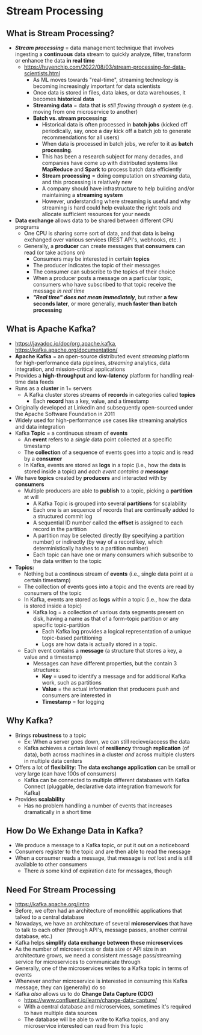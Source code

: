 # Stream Processing

## What is Stream Processing?
- ***Stream processing*** = data management technique that involves ingesting a **continuous** data stream to quickly analyze, filter, transform or enhance the data **in real time**
    - https://huyenchip.com/2022/08/03/stream-processing-for-data-scientists.html
        - As ML moves towards "real-time", streaming technology is becoming increasingly important for data scientists
        - Once data is stored in files, data lakes, or data warehouses, it becomes **historical data**
        - **Streaming data** = data that is *still flowing through a system* (e.g. moving from one microservice to another)
        - **Batch vs. stream processing**:
            - Historical data is often processed in **batch jobs** (kicked off periodically, say, once a day kick off a batch job to generate recommendations for all users)
            - When data is processed in batch jobs, we refer to it as **batch processing**.
            - This has been a research subject for many decades, and companies have come up with distributed systems like **MapReduce** and **Spark** to process batch data efficiently
            - **Stream processing** = doing computation on *streaming* data, and this processing is relatively new
            - A company should have infrastructure to help building and/or maintaining a **streaming system**
            - However, understanding where streaming is useful and why streaming is hard could help evaluate the right tools and allocate sufficient resources for your needs
- **Data exchange** allows data to be shared between different CPU programs
    - One CPU is sharing some sort of data, and that data is being exchanged over various services (REST API's, webhooks, etc.  )
    - Generally, a **producer** can create messages that **consumers** can read (or take actions on)
        - Consumers may be interested in certain **topics**
        - The producer indicates the topic of their messages
        - The consumer can subscribe to the topics of their choice
        - When a producer posts a message on a particular topic, consumers who have subscribed to that topic receive the message *in real time*
        - ***"Real time" does *not* mean immediately***, but rather **a few seconds later**, or more generally, **much faster than batch processing**


## What is Apache Kafka?
- https://javadoc.io/doc/org.apache.kafka, https://kafka.apache.org/documentation/
- **Apache Kafka** = an open-source distributed event *streaming* platform for high-performance data pipelines, *streaming* analytics, data integration, and mission-critical applications
- Provides a **high-throughput** and **low-latency** platform for handling real-time data feeds
- Runs as a **cluster** in 1+ servers
    - A Kafka cluster stores streams of **records** in categories called **topics**
        - Each **record** has a key, value, and a timestamp
- Originally developed at LinkedIn and subsequently open-sourced under the Apache Software Foundation in 2011
- Widely used for high-performance use cases like streaming analytics and data integration
- Kafka **Topic** = a continuous stream of **events**
    - An **event** refers to a *single* data point collected at a specific timestamp
    - The **collection** of a sequence of events goes into a topic and is read by a **consumer**
    - In Kafka, events are stored as **logs** in a topic (i.e., how the data is stored inside a topic) and *each event contains a **message***
- We have **topics** created by **producers** and interacted with by **consumers**
    - Multiple producers are able to **publish** to a topic, picking a **partition** at will
        - A Kafka Topic is grouped into several **partitions** for scalability
        - Each one is an sequence of records that are continually added to a structured commit log
        - A sequential ID number called the **offset** is assigned to each record in the partition
        - A partition may be selected directly (by specifying a partition number) or indirectly (by way of a record key, which deterministically hashes to a partition number)
        - Each topic can have one or many consumers which subscribe to the data written to the topic
- **Topics:**
    - Nothing but a continous stream of **events** (i.e., single data point at a certain timestamp)
    - The collection of events goes into a topic and the events are read by consumers of the topic
    - In Kafka, events are stored as **logs** within a topic (i.e., how the data is stored inside a topic)
        - Kafka log = a collection of various data segments present on disk, having a name as that of a form-topic partition or any specific topic-partition
            - Each Kafka log provides a logical representation of a unique topic-based partitioning
            - Logs are how data is actually stored in a topic.    
    - Each event contains a **message** (a structure that stores a key, a value and a timestamp)
        - Messages can have different properties, but the contain 3 structures: 
            - **Key** = used to identify a message and for additional Kafka work, such as partitions
            - **Value** = the actual information that producers push and consumers are interested in
            - **Timestamp** = for logging

## Why Kafka?
- Brings **robustness** to a topic
    - Ex: When a server goes down, we can still recieve/access the data
    - Kafka achieves a certain level of **resiliency** through **replication** (of data), both across machines in a cluster *and* across multiple clusters in multiple data centers
- Offers a lot of **flexibility**: The **data exchange application** can be small or very large (can have 100s of consumers)
    - Kafka can be connected to multiple different databases with Kafka Connect (pluggable, declarative data integration framework for Kafka)
- Provides **scalability**
    - Has no problem handling a number of events that increases dramatically in a short time

## How Do We Exhange Data in Kafka?
- We produce a message to a Kafka topic, or put it out on a noticeboard
- Consumers register to the topic and are then able to read the message
- When a consumer reads a message, that message is *not* lost and is still available to other consumers
    - There *is* some kind of expiration date for messages, though

## Need For Stream Processing
- https://kafka.apache.org/intro
- Before, we often had an architecture of monolithic applications that talked to a central database
- Nowadays, we have an architecture of several **microservices** that have to talk to each other (through API's, message passes, another central database, etc.)
- Kafka helps **simplify data exchange between these microservices**
- As the number of microservices or data size or API size in an architecture grows, we need a consistent message pass/streaming service for microservices to communicate through
- Generally, one of the microservices writes to a Kafka topic in terms of events
- Whenever another microservice is interested in consuming this Kafka message, they can (generally) do so
- Kafka *also* allows us to do **Change Data Capture (CDC)**
    - https://www.confluent.io/learn/change-data-capture/
    - With a central database and microservices, sometimes it's required to have multiple data sources
    - The database will be able to write to Kafka topics, and any microservice interested can read from this topic